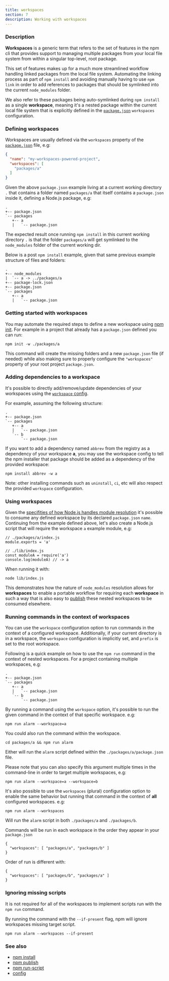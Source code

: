 ```yaml
---
title: workspaces
section: 7
description: Working with workspaces
---
```


### Description

**Workspaces** is a generic term that refers to the set of features in the
npm cli that provides support to managing multiple packages from your local
file system from within a singular top-level, root package.

This set of features makes up for a much more streamlined workflow handling
linked packages from the local file system. Automating the linking process
as part of `npm install` and avoiding manually having to use `npm link` in
order to add references to packages that should be symlinked into the current
`node_modules` folder.

We also refer to these packages being auto-symlinked during `npm install` as a
single **workspace**, meaning it's a nested package within the current local
file system that is explicitly defined in the [`package.json`](/configuring-npm/package-json#workspaces)
`workspaces` configuration.

### Defining workspaces

Workspaces are usually defined via the `workspaces` property of the
[`package.json`](/configuring-npm/package-json#workspaces) file, e.g:

```json
{
  "name": "my-workspaces-powered-project",
  "workspaces": [
    "packages/a"
  ]
}
```

Given the above `package.json` example living at a current working
directory `.` that contains a folder named `packages/a` that itself contains
a `package.json` inside it, defining a Node.js package, e.g:

```
.
+-- package.json
`-- packages
   +-- a
   |   `-- package.json
```

The expected result once running `npm install` in this current working
directory `.` is that the folder `packages/a` will get symlinked to the
`node_modules` folder of the current working dir.

Below is a post `npm install` example, given that same previous example
structure of files and folders:

```
.
+-- node_modules
|  `-- a -> ../packages/a
+-- package-lock.json
+-- package.json
`-- packages
   +-- a
   |   `-- package.json
```

### Getting started with workspaces

You may automate the required steps to define a new workspace using
[npm init](/commands/npm-init). For example in a project that already has a
`package.json` defined you can run:

```
npm init -w ./packages/a
```

This command will create the missing folders and a new `package.json`
file (if needed) while also making sure to properly configure the
`"workspaces"` property of your root project `package.json`.

### Adding dependencies to a workspace

It's possible to directly add/remove/update dependencies of your workspaces
using the [`workspace` config](/using-npm/config#workspace).

For example, assuming the following structure:

```
.
+-- package.json
`-- packages
   +-- a
   |   `-- package.json
   `-- b
       `-- package.json
```

If you want to add a dependency named `abbrev` from the registry as a
dependency of your workspace **a**, you may use the workspace config to tell
the npm installer that package should be added as a dependency of the provided
workspace:

```
npm install abbrev -w a
```

Note: other installing commands such as `uninstall`, `ci`, etc will also
respect the provided `workspace` configuration.

### Using workspaces

Given the [specifities of how Node.js handles module resolution](https://nodejs.org/dist/latest-v14.x/docs/api/modules.html#modules_all_together) it's possible to consume any defined workspace
by its declared `package.json` `name`. Continuing from the example defined
above, let's also create a Node.js script that will require the workspace `a`
example module, e.g:

```
// ./packages/a/index.js
module.exports = 'a'

// ./lib/index.js
const moduleA = require('a')
console.log(moduleA) // -> a
```

When running it with:

`node lib/index.js`

This demonstrates how the nature of `node_modules` resolution allows for
**workspaces** to enable a portable workflow for requiring each **workspace**
in such a way that is also easy to [publish](/commands/npm-publish) these
nested workspaces to be consumed elsewhere.

### Running commands in the context of workspaces

You can use the `workspace` configuration option to run commands in the context
of a configured workspace.
Additionally, if your current directory is in a workspace, the `workspace`
configuration is implicitly set, and `prefix` is set to the root workspace.

Following is a quick example on how to use the `npm run` command in the context
of nested workspaces. For a project containing multiple workspaces, e.g:

```
.
+-- package.json
`-- packages
   +-- a
   |   `-- package.json
   `-- b
       `-- package.json
```

By running a command using the `workspace` option, it's possible to run the
given command in the context of that specific workspace. e.g:

```
npm run alarm --workspace=a
```

You could also run the command within the workspace.

```
cd packages/a && npm run alarm
```

Either will run the `alarm` script defined within the
`./packages/a/package.json` file.

Please note that you can also specify this argument multiple times in the
command-line in order to target multiple workspaces, e.g:

```
npm run alarm --workspace=a --workspace=b
```

It's also possible to use the `workspaces` (plural) configuration option to
enable the same behavior but running that command in the context of **all**
configured workspaces. e.g:

```
npm run alarm --workspaces
```

Will run the `alarm` script in both `./packages/a` and `./packages/b`.

Commands will be run in each workspace in the order they appear in your `package.json`

```
{
  "workspaces": [ "packages/a", "packages/b" ]
}
```

Order of run is different with:

```
{
  "workspaces": [ "packages/b", "packages/a" ]
}
```

### Ignoring missing scripts

It is not required for all of the workspaces to implement scripts run with the `npm run` command.

By running the command with the `--if-present` flag, npm will ignore workspaces missing target script.

```
npm run alarm --workspaces --if-present
```

### See also

* [npm install](/commands/npm-install)
* [npm publish](/commands/npm-publish)
* [npm run-script](/commands/npm-run-script)
* [config](/using-npm/config)

